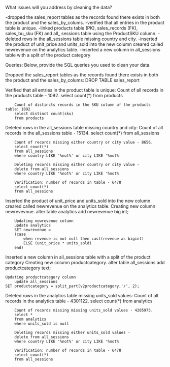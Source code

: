 What issues will you address by cleaning the data?

-dropped the sales_report tables as the records found there exists in both the product and the sales_by_colums.
-verified that all entries in the product table is unique. 
-linked products table (PK), sales_records (FK), sales_bu_sku (FK) and all_ sessions table using the ProductSKU column.
-deleted rows in the all_sessions table missing country and city.
-inserted the product of unit_price and units_sold into the new column creared called newrevenue on the analytics table.
-inserted a new column in all_sessions table with a split of the product category



Queries:
Below, provide the SQL queries you used to clean your data.

Dropped the sales_report tables as the records found there exists in both the product and the sales_by_colums:
        DROP TABLE sales_report

Verified that all entries in the product table is unique: 
        Count of all records in the products table - 1092.
        select count(*)
        from products
        
        Count of distincts records in the SKU column of the products table: 1092
        select distinct count(sku)
        from products

Deleted rows in the all_sessions table missing country and city:
        Count of all records in the all_sessions table - 15134.
        select count(*)
        from all_sessions

        Count of records missing either country or city value - 8656.
        select count(*)
        from all_sessions
        where country LIKE '%not%' or city LIKE '%not%'

        Deleting records missing either country or city value - 
        delete from all_sessions
        where country LIKE '%not%' or city LIKE '%not%'

        Verification: number of records in table - 6478
        select count(*)
        from all_sessions

Inserted the product of unit_price and units_sold into the new column creared called newrevenue on the analytics table.
        Creating new column newrevevnue.
        alter table analytics
        add newrevenue big int;

        Updating newrevenue column
        update analytics
        SET newrevenue = 
        (case 
	   		when revenue is not null then cast(revenue as bigint)
	   		ELSE (unit_price * units_sold)
        end)
        
Inserted a new column in all_sessions table with a split of the product category
 	Creating new column productcategory.
        alter table all_sessions
	add productcategory text;

	Updating productcategory column
    	update all_sessions
	SET productcategory = split_part(v2productcategory,'/', 2);




        

Deleted rows in the analytics table missing units_sold values:
        Count of all records in the analytics table - 4301122.
        select count(*)
        from analytics

        Count of records missing missing units_sold values - 4205975.
        select *
        from analytics
        where units_sold is null

        Deleting records missing either units_sold values - 
        delete from all_sessions
        where country LIKE '%not%' or city LIKE '%not%'

        Verification: number of records in table - 6478
        select count(*)
        from all_sessions
        
